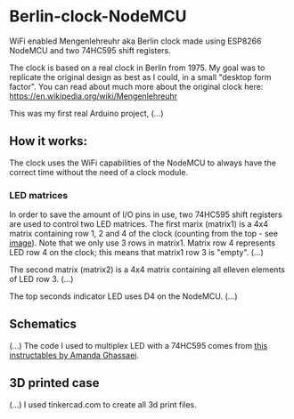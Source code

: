# Berlin-clock-NodeMCU
WiFi enabled Mengenlehreuhr aka Berlin clock made using ESP8266 NodeMCU and two 74HC595 shift registers.

The clock is based on a real clock in Berlin from 1975. My goal was to replicate the original design as best as I could, in a small "desktop form factor". 
You can read about much more about the original clock here: https://en.wikipedia.org/wiki/Mengenlehreuhr

This was my first real Arduino project, (...)

## How it works:
The clock uses the WiFi capabilities of the NodeMCU to always have the correct time without the need of a clock module. 

### LED matrices
In order to save the amount of I/O pins in use, two 74HC595 shift registers are used to control two LED matrices.
The first marix (matrix1) is a 4x4 matrix containing row 1, 2 and 4 of the clock (counting from the top - see [image](https://commons.wikimedia.org/wiki/File:Berlin-Uhr-1650-1705.gif#/media/File:Berlin-Uhr-1650-1705.gif)). Note that we only use 3 rows in matrix1. Matrix row 4 represents LED row 4 on the clock; this means that matrix1 row 3 is "empty".
(...)

The second matrix (matrix2) is a 4x4 matrix containing all elleven elements of LED row 3. (...)

The top seconds indicator LED uses D4 on the NodeMCU. (...)

## Schematics
(...)
The code I used to multiplex LED with a 74HC595 comes from [this instructables by Amanda Ghassaei](https://www.instructables.com/id/Multiplexing-with-Arduino-and-the-74HC595/).

## 3D printed case
(...)
I used tinkercad.com to create all 3d print files.
